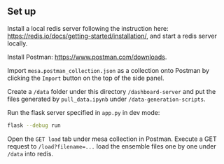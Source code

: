 ## Set up

Install a local redis server following the instruction here: https://redis.io/docs/getting-started/installation/, and start a redis server locally.

Install Postman: https://www.postman.com/downloads. 

Import `mesa.postman_collection.json` as a collection onto Postman by clicking the `Import` button on the top of the side panel.

Create a `/data` folder under this directory `/dashboard-server` and put the files generated by `pull_data.ipynb` under `/data-generation-scripts`.

Run the flask server specified in `app.py` in dev mode:
```bash
flask --debug run
```

Open the `GET load` tab under mesa collection in Postman. Execute a GET request to `/load?filename=...`  load the ensemble files one by one under `/data` into redis.